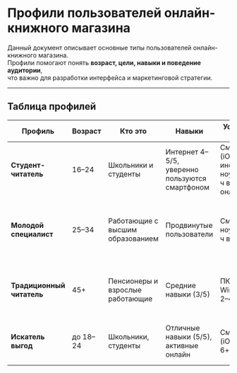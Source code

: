 # Профили пользователей онлайн-книжного магазина

Данный документ описывает основные типы пользователей онлайн-книжного магазина.  
Профили помогают понять **возраст, цели, навыки и поведение аудитории**,  
что важно для разработки интерфейса и маркетинговой стратегии.  

---

## Таблица профилей

| Профиль | Возраст | Кто это | Навыки | Устройства и среда | Основные цели | Поведение | Приоритет |
|---------|---------|---------|--------|--------------------|---------------|-----------|-----------|
| **Студент-читатель** | 16–24 | Школьники и студенты | Интернет 4–5/5, уверенно пользуются смартфоном | Смартфон (iOS/Android), иногда ноутбук; 4–6+ ч в день онлайн | Учёба, личное развитие, досуг | Чаще офлайн, онлайн хотят удобный поиск, оплату, доставку | Основная и самая многочисленная группа |
| **Молодой специалист** | 25–34 | Работающие с высшим образованием | Продвинутые пользователи | Смартфон + ноутбук/ПК; 6+ ч в день | Чтение для работы и саморазвития, удобный интерфейс без лишней рекламы | Покупают редко, но осознанно (под задачи) | Потенциально доходная группа |
| **Традиционный читатель** | 45+ | Пенсионеры и взрослые работающие | Средние навыки (3/5) | ПК/ноутбук, Windows/Linux; 2–4 ч в день | Чтение для отдыха; важны низкие цены и простой интерфейс | Онлайн редко, предпочитают офлайн-магазины | 👀 Малочисленная, но требует адаптированного интерфейса |
| **Искатель выгод** | до 18–24 | Школьники, студенты | Отличные навыки (5/5), активные онлайн | Смартфон (iOS/Android), 6+ ч в день | Ищут скидки, бонусы, акции, уведомления | Редко покупают, часто ищут бесплатные аналоги | Требовательная и малоприбыльная группа |
